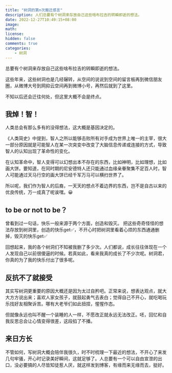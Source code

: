```yaml
---
title: "树洞的第n次搬迁感言"
description: 人们总要有个树洞来存放自己这些啥布拉吉的转瞬即逝的想法。
date: 2022-12-27T10:49:15+08:00
image: 
math: 
license: 
hidden: false
comments: true
categories:
    - 树洞
---
```


总要有个树洞来存放自己这些啥布拉吉的转瞬即逝的想法。

这些年来，这些树洞也是几经辗转，从空间的说说到空间的留言板再到微信朋友圈，从微博大号到网抑云空间再到微博小号，再然后就到了这里。

不知以后还会迁往何处，但这里大概不会是终点。

## 我焯！智！
人类总会有那么多有的没得想法，这大概是基因决定的。

《人类简史》中提到，智人之所以能够击败所有对手成为世界上唯一的主宰，很大一部分原因就是可能智人在某一次突变中改变了大脑信息传递或连接的方式，导致智人的认知出现了革命性的变化。

在认知革命中，智人变得可以幻想出本不存在的东西，比如神明，比如理想，比如画大饼。要知道，在同时期的尼安德特人还只能通过血缘亲眷聚集不足百人时，智人可能通过天马行空的画大饼已经千军万马可以横扫世界了。

所以呢，我们作为智人的后裔，一天天的想点不着边界的东西，岂不是自古以来的优良传统，万一成真了呢诶嘿。😀


## to be or not to be？
曾看到过一句话，快乐一般来源于两个方面，创造和毁灭。
把这些奇奇怪怪的想法存放到树洞里，创造的快乐get✅，不开心时把树洞里看着心烦的东西通通删掉，毁灭的快乐get✅

回想起来，我的各个树洞们不知被我删了多少次。人们都说，成长往往体现在一个人发现自己以前很傻逼的时候。若真如此，看来我真的成长了不少次呢。树洞君，你真的为了我的快乐付出了很多呢。

## 反抗不了就接受
其实写树洞更重要的原因大概还是因为太过自矜吧。正常来说，想表达观点，就大大方方说出来；喜欢人家女孩子，就鼓起勇气去表白；觉得自己不开心，就吃喝玩乐找好友相聚诉苦。哪有大老爷们如此扭捏，惺惺作态。

但就像永远也叫不醒一个装睡的人一样，不愿改正就永远无法改正。呸，回忆和自我反思总会让心情变得很差，这段掐了不播。

## 来日方长
不管如何，写树洞大概会陪伴我很久，时不时梳理一下最近的想法，不开心了来发几句牢骚，开心时记录美好瞬间，这就足够了。人总要有一个可以自由宣泄的出口，没必要搞的人尽皆知徒惹人厌，就这样发到博客，有缘而来无缘而去，挺好。

